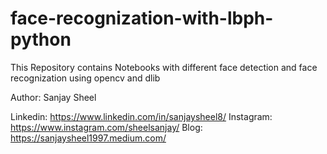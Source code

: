 # face-recognization-with-lbph-python

This Repository contains Notebooks with different face detection and face recognization using opencv and dlib

Author: Sanjay Sheel

Linkedin: https://www.linkedin.com/in/sanjaysheel8/
Instagram: https://www.instagram.com/sheelsanjay/
Blog: https://sanjaysheel1997.medium.com/
